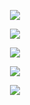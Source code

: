 <p align="center">  
<a href="https://wa.me/919961050829?text=hi"><img src="https://img.shields.io/badge/muhammed-FFFFFF?style=for-the-badge&logo=limbo&logoColor=32D651"></a>

<p align="center">
  <a href="https://www.instagram.com/_.muhammedh"><img src="https://img.shields.io/badge/instagram-3563DF?style=for-the-badge&logo=instagram&logoColor=FF038E"></a>
<p align="center">  
<a href="https://wa.me/919961050829?text=hi"><img src="https://img.shields.io/badge/whatsapp-FFFFFF?style=for-the-badge&logo=whatsapp&logoColor=32D651"></a>
<p align="center">  
<a href="https://github.com/muhammed-shakkeer"><img src="https://img.shields.io/badge/github-000000?style=for-the-badge&logo=github&logoColor=FFFFFF"></a>
<p align="center">  
<a href="https://t.me/@muh4mmd"><img src="https://img.shields.io/badge/telegram-5A8FBB?style=for-the-badge&logo=telegram&logoColor=FFFFFF"></a>
